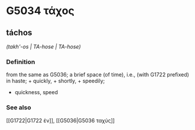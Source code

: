 # G5034 τάχος

## táchos

_(takh'-os | TA-hose | TA-hose)_

### Definition

from the same as G5036; a brief space (of time), i.e., (with G1722 prefixed) in haste; + quickly, + shortly, + speedily; 

- quickness, speed

### See also

[[G1722|G1722 ἐν]], [[G5036|G5036 ταχύς]]
